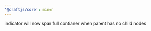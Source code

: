 ```yaml
---
'@craftjs/core': minor
---
```


indicator will now span full contianer when parent has no child nodes
